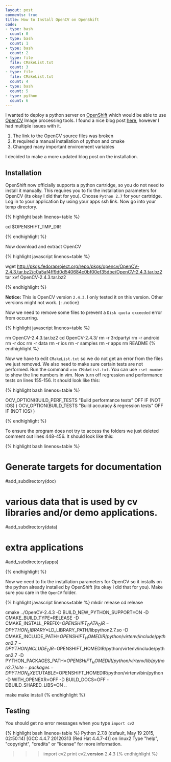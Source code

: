```yaml
---
layout: post
comments: true
title: How to Install OpenCV on OpenShift   
code:
- type: bash 
  count: 0
- type: bash
  count: 1
- type: bash
  count: 2  
- type: file
  file: CMakeList.txt
  count: 3
- type: file
  file: CMakeList.txt 
  count: 4
- type: bash
  count: 5
- type: python
  count: 6
---
```


I wanted to deploy a python server on [OpenShift](https://www.openshift.com/) which would be able to use [OpenCV](http://opencv.org/) Image processing tools. I found a nice blog post [here](http://codingexodus.blogspot.com/2013/04/how-to-install-opencv-on-openshift.html), however I had multiple issues with it.

1. The link to the OpenCV source files was broken
2. It required a manual installation of python and cmake
3. Changed many important environment variables

I decided to make a more updated blog post on the installation.

## Installation

OpenShift now officially supports a python cartridge, so you do not need to
install it manually. This requires you to fix the installation parameters for
OpenCV (its okay I did that for you). Choose `Python 2.7` for your cartridge. Log in to your
application by using your apps ssh link. Now go into your temp directory.

{% highlight bash linenos=table %}

cd $OPENSHIFT_TMP_DIR

{% endhighlight %}

Now download and extract OpenCV

{% highlight javascript linenos=table %}

wget http://pkgs.fedoraproject.org/repo/pkgs/opencv/OpenCV-2.4.3.tar.bz2/c0a5af4ff9d0d540684c0bf00ef35dbe/OpenCV-2.4.3.tar.bz2
tar xvf OpenCV-2.4.3.tar.bz2

{% endhighlight %}

<i class="fa fa-warning"></i>  **Notice:** This is OpenCV version `2.4.3`. I only tested it on this version. Other versions might not work.
{: .notice}

Now we need to remove some files to prevent a `Disk quota exceeded` error from
occurring.

{% highlight javascript linenos=table %}

rm OpenCV-2.4.3.tar.bz2
cd OpenCV-2.4.3/
rm -r 3rdparty/
rm -r android
rm -r doc
rm -r data
rm -r ios
rm -r samples
rm -r apps
rm README
{% endhighlight %}

Now we have to edit `CMakeList.txt` so we do not get an error from the files we
just removed. We also need to make sure certain tests are not performed. Run
the command `vim CMakeList.txt`. You can use `:set number` to show the line
numbers in vim. Now turn off regression and performance tests on lines 155-156.
It should look like this:

{% highlight bash linenos=table %}

OCV_OPTION(BUILD_PERF_TESTS         "Build performance tests"                     OFF  IF (NOT IOS) )
OCV_OPTION(BUILD_TESTS              "Build accuracy & regression tests"           OFF  IF (NOT IOS) )

{% endhighlight %}

To ensure the program does not try to access the folders we just deleted comment out lines 448-456. It should look like this:

{% highlight bash linenos=table %}

# Generate targets for documentation
#add_subdirectory(doc)

# various data that is used by cv libraries and/or demo applications.
#add_subdirectory(data)
 
# extra applications
#add_subdirectory(apps)

{% endhighlight %}

Now we need to fix the installation parameters for
OpenCV so it installs on the python already installed by OpenShift (its okay I did that for you). Make sure you care in the `OpenCV` folder.

{% highlight javascript linenos=table %}
mkdir release
cd release

cmake ../OpenCV-2.4.3 -D BUILD_NEW_PYTHON_SUPPORT=ON -D CMAKE_BUILD_TYPE=RELEASE -D CMAKE_INSTALL_PREFIX=$OPENSHIFT_DATA_DIR -D PYTHON_LIBRARY=$LD_LIBRARY_PATH/libpython2.7.so -D CMAKE_INCLUDE_PATH=$OPENSHIFT_HOMEDIR/python/virtenv/include/python2.7 -D PYTHON_INCLUDE_DIR=$OPENSHIFT_HOMEDIR/python/virtenv/include/python2.7 -D PYTHON_PACKAGES_PATH=$OPENSHIFT_HOMEDIR/python/virtenv/lib/python2.7/site-packages -D PYTHON_EXECUTABLE=$OPENSHIFT_HOMEDIR/python/virtenv/bin/python -D WITH_OPENEXR=OFF -D BUILD_DOCS=OFF -DBUILD_SHARED_LIBS=ON ..

make
make install
{% endhighlight %}

## Testing

You should get no error messages when you type `import cv2`

{% highlight bash linenos=table %}
Python 2.7.8 (default, May 19 2015, 02:50:14) 
[GCC 4.4.7 20120313 (Red Hat 4.4.7-4)] on linux2
Type "help", "copyright", "credits" or "license" for more information.
>>> import cv2
>>> print cv2.__version__
2.4.3
{% endhighlight %}





